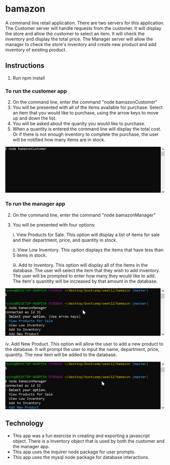 # bamazon
A command line retail application. There are two servers for this application. The Customer server will handle requests from the customer. It will display the store and allow the customer to select an item. It will check the inventory and display the total price. The Manager server will allow the manager to check the store's inventory and create new product and add inventory of existing product.

## Instructions
1. Run npm install 
### To run the customer app
2. On the command line, enter the command "node bamazonCustomer"
3. You will be presented with all of the items available for purchase. Select an item that you would like to purchase, using the arrow keys to move up and down the list.
4. You will be asked about the quanity you would like to purchase.
5. When a quantity is entered the command line will display the total cost. Or if there is not enough inventory to complete the purchase, the user will be notified how many items are in stock.

  
![](./customer_run.gif)  
  

### To run the manager app
2. On the command line, enter the command "node bamazonManager"  
3. You will be presented with four options:

   i. View Products for Sale. This option will display a list of items for sale and their department, price, and quantity in stock.  

   ii. View Low Inventory. This option displays the items that have less than 5 items in stock.  

   iii. Add to Inventory. This option will display all of the items in the database. The user will select the item that they wish to add inventory. The user will be prompted to enter how many they would like to add. The item's quanitity will be increased by that amount in the database.  



![](./add_run.gif)

  

   iv. Add New Product. This option will allow the user to add a new product to the database. It will prompt the user to input the name, department,  price, quantity. The new item will be added to the database.  



![](./new_run.gif)

  
    
## Technology
* This app was a fun exercise in creating and exporting a javascript object. There is a Inventory object that is used by both the customer and the manager app.
* This app uses the inquirer node package for user prompts.
* This app uses the mysql node package for database interactions.


